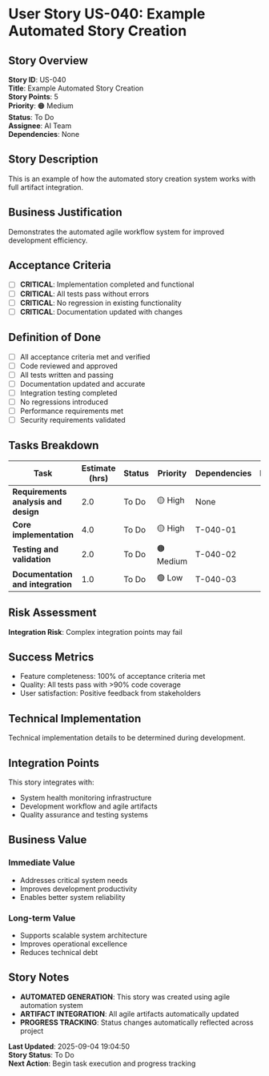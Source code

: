 # User Story US-040: Example Automated Story Creation

## Story Overview
**Story ID**: US-040  
**Title**: Example Automated Story Creation  
**Story Points**: 5  
**Priority**: 🟠 Medium  
**Status**: To Do  
**Assignee**: AI Team  
**Dependencies**: None  

## Story Description
This is an example of how the automated story creation system works with full artifact integration.

## Business Justification
Demonstrates the automated agile workflow system for improved development efficiency.

## Acceptance Criteria
- [ ] **CRITICAL**: Implementation completed and functional
- [ ] **CRITICAL**: All tests pass without errors
- [ ] **CRITICAL**: No regression in existing functionality
- [ ] **CRITICAL**: Documentation updated with changes

## Definition of Done
- [ ] All acceptance criteria met and verified
- [ ] Code reviewed and approved
- [ ] All tests written and passing
- [ ] Documentation updated and accurate
- [ ] Integration testing completed
- [ ] No regressions introduced
- [ ] Performance requirements met
- [ ] Security requirements validated

## Tasks Breakdown
| Task | Estimate (hrs) | Status | Priority | Dependencies | Notes |
|------|----------------|--------|----------|--------------|-------|
| **Requirements analysis and design** | 2.0 | To Do | 🟡 High | None |  |
| **Core implementation** | 4.0 | To Do | 🟡 High | T-040-01 |  |
| **Testing and validation** | 2.0 | To Do | 🟠 Medium | T-040-02 |  |
| **Documentation and integration** | 1.0 | To Do | 🟢 Low | T-040-03 |  |

## Risk Assessment
**Integration Risk**: Complex integration points may fail

## Success Metrics
- Feature completeness: 100% of acceptance criteria met
- Quality: All tests pass with >90% code coverage
- User satisfaction: Positive feedback from stakeholders

## Technical Implementation
Technical implementation details to be determined during development.

## Integration Points
This story integrates with:
- System health monitoring infrastructure
- Development workflow and agile artifacts
- Quality assurance and testing systems

## Business Value
### **Immediate Value**
- Addresses critical system needs
- Improves development productivity  
- Enables better system reliability

### **Long-term Value**
- Supports scalable system architecture
- Improves operational excellence
- Reduces technical debt

## Story Notes
- **AUTOMATED GENERATION**: This story was created using agile automation system
- **ARTIFACT INTEGRATION**: All agile artifacts automatically updated
- **PROGRESS TRACKING**: Status changes automatically reflected across project

**Last Updated**: 2025-09-04 19:04:50  
**Story Status**: To Do  
**Next Action**: Begin task execution and progress tracking
